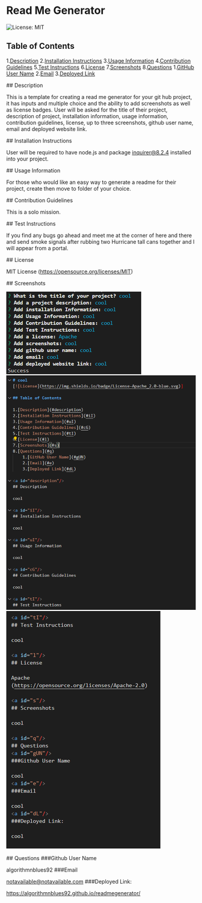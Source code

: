 
# Read Me Generator
![License: MIT](https://img.shields.io/badge/License-MIT-yellow.svg)

## Table of Contents

1.[Description](#description)
2.[Installation Instructions](#iI)
3.[Usage Information](#uI)
4.[Contribution Guidelines](#cG)
5.[Test Instructions](#tI)
6.[License](#l)
7.[Screenshots](#s)
8.[Questions](#q)
    1.[GitHub User Name](#gUN)
    2.[Email](#e)
    3.[Deployed Link](#dL)

<a id="description"/>
## Description 

This is a template for creating a read me generator for your git hub project, it has inputs and multiple choice and the ability to add screenshots as well as license badges. User will be asked for the title of their project, description of project, installation information, usage information, contribution guidelines, license, up to three screenshots, github user name, email and deployed website link.

<a id="iI"/>
## Installation Instructions

User will be required to have node.js and package inquirer@8.2.4 installed into your project.

<a id="uI"/>
## Usage Information

For those who would like an easy way to generate a readme for their project, create then move to folder of your choice.

<a id="cG"/>
## Contribution Guidelines

This is a solo mission.

<a id="tI"/>
## Test Instructions

If you find any bugs go ahead and meet me at the corner of here and there and send smoke signals after rubbing two Hurricane tall cans together and I will appear from a portal.

<a id="l"/>
## License

MIT License
(https://opensource.org/licenses/MIT)

<a id="s"/>
## Screenshots

![Screenshot 1](images/readme_terminal.png)
![Screenshot 2](images/readme_file1.png)
![Screenshot 3](images/readme_file2.png)

<a id="q"/>
## Questions
<a id="gUN"/>
###Github User Name

algorithmnblues92
<a id="e"/>
###Email

notavailable@notavailable.com
<a id="dL"/>
###Deployed Link:

https://algorithmnblues92.github.io/readmegenerator/

 
